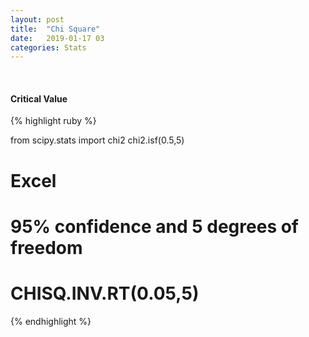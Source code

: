```yaml
---
layout: post
title:  "Chi Square"
date:   2019-01-17 03
categories: Stats
---
```

<br />
<h4>Critical Value</h4>

{% highlight ruby %}

from scipy.stats import chi2
chi2.isf(0.5,5)

# Excel
# 95% confidence and 5 degrees of freedom
# CHISQ.INV.RT(0.05,5)

{% endhighlight %}
